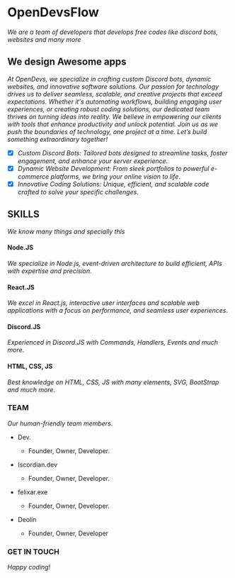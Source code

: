 # OpenDevsFlow

*We are a team of developers that develops free codes like discord bots, websites and many more*

## We design Awesome apps

*At OpenDevs, we specialize in crafting custom Discord bots, dynamic websites, and innovative software solutions. Our passion for technology drives us to deliver seamless, scalable, and creative projects that exceed expectations. Whether it's automating workflows, building engaging user experiences, or creating robust coding solutions, our dedicated team thrives on turning ideas into reality. We believe in empowering our clients with tools that enhance productivity and unlock potential. Join us as we push the boundaries of technology, one project at a time. Let’s build something extraordinary together!*

- [x] *Custom Discord Bots: Tailored bots designed to streamline tasks, foster engagement, and enhance your server experience*.
- [x] *Dynamic Website Development: From sleek portfolios to powerful e-commerce platforms, we bring your online vision to life*.
- [x] *Innovative Coding Solutions: Unique, efficient, and scalable code crafted to solve your specific challenges*.

## SKILLS

*We know many things and specially this*

#### Node.JS
*We specialize in Node.js, event-driven architecture to build efficient, APIs with expertise and precision*.

#### React.JS
*We excel in React.js, interactive user interfaces and scalable web applications with a focus on performance, and seamless user experiences*.

#### Discord.JS
*Experienced in Discord.JS with Commands, Handlers, Events and much more*.

#### HTML, CSS, JS
*Best knowledge on HTML, CSS, JS with many elements, SVG, BootStrap and much more*.

### TEAM

*Our human-friendly team members*.

- Dev.
  - Founder, Owner, Developer.

- Iscordian.dev
  - Founder, Owner, Developer.

- felixar.exe
  - Founder, Owner, Developer.

- Deolin
  - Founder, Owner, Developer

### GET IN TOUCH

*Happy coding*!
